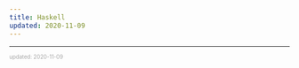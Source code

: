 ```yaml
---
title: Haskell
updated: 2020-11-09
---
```


---

<sup><sub><font color="#a6a6a6">updated: 2020-11-09</font></sub></sup>
